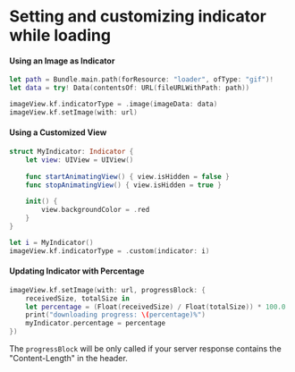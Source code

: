 # Setting and customizing indicator while loading

#### Using an Image as Indicator

```swift
let path = Bundle.main.path(forResource: "loader", ofType: "gif")!
let data = try! Data(contentsOf: URL(fileURLWithPath: path))

imageView.kf.indicatorType = .image(imageData: data)
imageView.kf.setImage(with: url)
```

#### Using a Customized View

```swift
struct MyIndicator: Indicator {
    let view: UIView = UIView()
    
    func startAnimatingView() { view.isHidden = false }
    func stopAnimatingView() { view.isHidden = true }
    
    init() {
        view.backgroundColor = .red
    }
}

let i = MyIndicator()
imageView.kf.indicatorType = .custom(indicator: i)
```

#### Updating Indicator with Percentage

```swift
imageView.kf.setImage(with: url, progressBlock: {
    receivedSize, totalSize in
    let percentage = (Float(receivedSize) / Float(totalSize)) * 100.0
    print("downloading progress: \(percentage)%")
    myIndicator.percentage = percentage
})
```

The `progressBlock` will be only called if your server response contains the "Content-Length" in the header.
